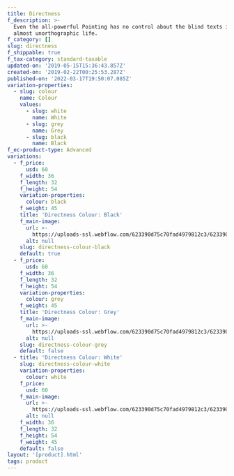 ```yaml
---
title: Directness
f_description: >-
  Even the all-powerful Pointing has no control about the blind texts it is an
  almost unorthographic life.
f_category: []
slug: directness
f_shippable: true
f_tax-category: standard-taxable
updated-on: '2019-05-15T15:36:43.857Z'
created-on: '2019-02-22T00:25:53.287Z'
published-on: '2022-03-17T19:50:07.085Z'
variation-properties:
  - slug: colour
    name: Colour
    values:
      - slug: white
        name: White
      - slug: grey
        name: Grey
      - slug: black
        name: Black
f_ec-product-type: Advanced
variations:
  - f_price:
      usd: 60
    f_width: 36
    f_length: 32
    f_height: 54
    variation-properties:
      colour: black
    f_weight: 45
    title: 'Directness Colour: Black'
    f_main-image:
      url: >-
        https://uploads-ssl.webflow.com/623390d75c70fad4979812c3/623390d75c70fa6698981341_store-item-3.jpg
      alt: null
    slug: directness-colour-black
    default: true
  - f_price:
      usd: 60
    f_width: 36
    f_length: 32
    f_height: 54
    variation-properties:
      colour: grey
    f_weight: 45
    title: 'Directness Colour: Grey'
    f_main-image:
      url: >-
        https://uploads-ssl.webflow.com/623390d75c70fad4979812c3/623390d75c70fa6698981341_store-item-3.jpg
      alt: null
    slug: directness-colour-grey
    default: false
  - title: 'Directness Colour: White'
    slug: directness-colour-white
    variation-properties:
      colour: white
    f_price:
      usd: 60
    f_main-image:
      url: >-
        https://uploads-ssl.webflow.com/623390d75c70fad4979812c3/623390d75c70fa6698981341_store-item-3.jpg
      alt: null
    f_width: 36
    f_length: 32
    f_height: 54
    f_weight: 45
    default: false
layout: '[product].html'
tags: product
---
```



